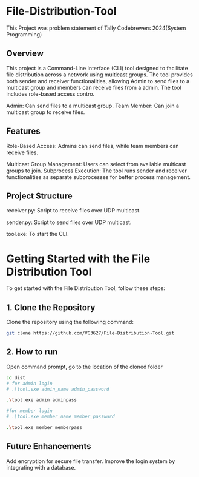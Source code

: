 # File-Distribution-Tool

This Project was problem statement of Tally Codebrewers 2024(System Programming)

## Overview
This project is a Command-Line Interface (CLI) tool designed to facilitate file distribution across a network using multicast groups. The tool provides both sender and receiver functionalities, allowing Admin to send files to a multicast group and members can receive files from a admin. The tool includes role-based access contro.

Admin: Can send files to a multicast group.
Team Member: Can join a multicast group to receive files.

## Features

Role-Based Access: Admins can send files, while team members can receive files.

Multicast Group Management: Users can select from available multicast groups to join.
Subprocess Execution: The tool runs sender and receiver functionalities as separate subprocesses for better process management.

## Project Structure

receiver.py: Script to receive files over UDP multicast.

sender.py: Script to send files over UDP multicast.

tool.exe: To start the CLI.



# Getting Started with the File Distribution Tool

To get started with the File Distribution Tool, follow these steps:

## 1. Clone the Repository
Clone the repository using the following command:
    
```bash
git clone https://github.com/VG3627/File-Distribution-Tool.git
```

## 2. How to run

Open command prompt, go to the location of the cloned folder

```bash
cd dist
# for admin login 
# .\tool.exe admin_name admin_password

.\tool.exe admin adminpass

#for member login
# .\tool.exe member_name member_password

.\tool.exe member memberpass

```

## Future Enhancements

Add encryption for secure file transfer.
Improve the login system by integrating with a database.
